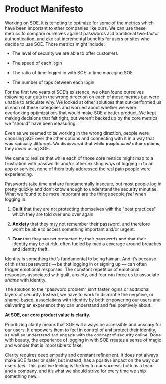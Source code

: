 # Product Manifesto

Working on SOE, it is tempting to optimize for some of the metrics which have been important to other companies like ours. We can use these metrics to compare ourselves against passwords and traditional two-factor authentication, and eke out incremental benefits for users or sites who decide to use SOE. Those metrics might include:

* The level of security we are able to offer customers

* The speed of each login

* The ratio of time logged in with SOE to time managing SOE

* The number of taps between each login

For the first two years of SOE’s existence, we often found ourselves following our guts in the wrong direction on each of these metrics but were unable to articulate why. We looked at other solutions that out-performed us in each of these categories and worried about whether we were overlooking optimizations that would make SOE a better product. We kept making decisions that felt right, but weren’t backed up by the core metrics we "should" have been measuring.

Even as we seemed to be working in the wrong direction, people were choosing SOE over the other options and connecting with it in a way that was radically different. We discovered that while people *used* other options, they *loved* using SOE.

We came to realize that while each of those core metrics might map to a frustration with passwords and/or other existing ways of logging in to an app or service, none of them truly addressed the real pain people were experiencing.

Passwords take time and are fundamentally insecure, but most people log in pretty quickly and don’t know enough to understand the security minutiae. What we found to be more important are the things people *feel* when logging in:

1. **Guilt** that they are not protecting themselves with the "best practices" which they are told over and over again.

2. **Anxiety** that they may not remember their password, and therefore won’t be able to access something important and/or urgent.

3. **Fear** that they are not protected by their passwords and that their identity may be at risk, often fueled by media coverage around breaches and identity theft.

Identity is something that’s fundamental to being human. And it’s because of this that passwords — be that logging in or signing up — can often trigger emotional responses. The constant repetition of emotional responses associated with guilt, anxiety, and fear can force us to associate *shame* with identity.

The solution to the "password problem" isn’t faster logins or additional layers of security. Instead, we have to work to dismantle the negative, or shame-based, associations with identity by both empowering our users and delivering an experience they can understand and feel positively about.

**At SOE, our core product value is clarity.**

Prioritizing clarity means that SOE will always be accessible and unscary for our users. It empowers them to feel in control of and protect their identity, as well as understand and engage with the concept of security online. Done with beauty, the experience of logging in with SOE creates a sense of magic and wonder that is impossible to fake.

Clarity requires deep empathy and constant refinement. It does not always make SOE faster or safer, but instead, has a positive impact on the way our users *feel*. This positive feeling is the key to our success, both as a team and a company, and it’s what we should strive for every time we ship something new.
